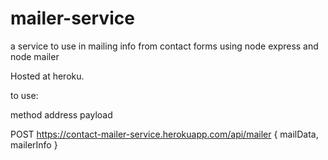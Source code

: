 # mailer-service

a service to use in mailing info from contact forms using node express and node mailer

Hosted at heroku.

to use:

method    address                                                     payload

POST      https://contact-mailer-service.herokuapp.com/api/mailer     { mailData, mailerInfo } 
